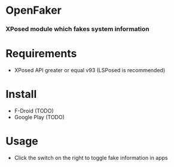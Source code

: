 # OpenFaker
### XPosed module which fakes system information

[//]: # (TODO: Add an image showcasing the user interface) 

# Requirements
- XPosed API greater or equal v93 (LSPosed is recommended)

# Install
- F-Droid (TODO)
- Google Play (TODO)

# Usage
- Click the switch on the right to toggle fake information in apps

[//]: # (TODO: Describe the usage) 
